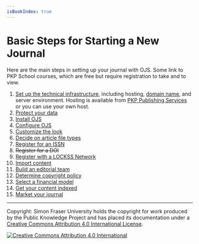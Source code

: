 ```yaml
---
isBookIndex: true
---
```

# Basic Steps for Starting a New Journal

Here are the main steps in setting up your journal with OJS.  Some link to PKP School courses, which are free but require registration to take and to view.

1. [Set up the technical infrastructure](http://pkpschool.sfu.ca/courses/becoming-an-editor/), including hosting, [domain name](https://www.wikihow.com/Pick-a-Good-Domain-Name-for-Your-Website), and server environment. Hosting is available from [PKP Publishing Services](https://pkpservices.sfu.ca/content/journal-hosting) or you can use your own host.
2. [Protect your data](http://pkpschool.sfu.ca/courses/becoming-an-editor/)
3. [Install OJS](http://docs.pkp.sfu.ca/ojs3/en/installation.html)
4. [Configure OJS](http://docs.pkp.sfu.ca/ojs3/en/journal_setup.html)
5. [Customize the look](http://docs.pkp.sfu.ca/ojs3/content/en/website_settings.html)
6. [Decide on article file types](http://docs.pkp.sfu.ca/ojs3/content/en/production.html)
7. [Register for an ISSN](http://www.issn.org/understanding-the-issn/what-is-an-issn/)
8. <del>Register for a DOI</del> <!-- update entirely -->
9. [Register with a LOCKSS Network](https://www.lockss.org/support/prepare-your-content/open-access-preservation-options/)
10. [Import content](../importing-exporting/)
11. [Build an editorial team](http://pkpschool.sfu.ca/courses/becoming-an-editor/)
12. [Determine copyright policy](http://pkpschool.sfu.ca/courses/becoming-an-editor/)
13. [Select a financial model](http://pkpschool.sfu.ca/courses/becoming-an-editor/)
14. [Get your content indexed](http://pkp.sfu.ca/files/GettingFoundStayingFound.pdf) <!-- needs updating -->
15. [Market your journal](http://pkpschool.sfu.ca/courses/becoming-an-editor/)

---

Copyright: Simon Fraser University holds the copyright for work produced by the Public Knowledge Project and has placed its documentation under a [Creative Commons Attribution 4.0 International License](http://creativecommons.org/licenses/by/4.0/).

[![](https://i.creativecommons.org/l/by/4.0/88x31.png "Creative Commons Attribution 4.0 International")](http://creativecommons.org/licenses/by/4.0/)
